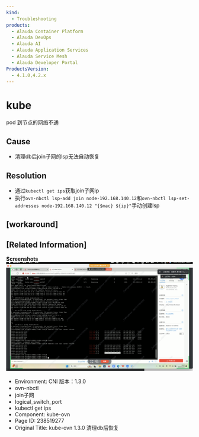 ```yaml
---
kind:
  - Troubleshooting
products:
  - Alauda Container Platform
  - Alauda DevOps
  - Alauda AI
  - Alauda Application Services
  - Alauda Service Mesh
  - Alauda Developer Portal
ProductsVersion:
  - 4.1.0,4.2.x
---
```

<!-- A type of document that involves encountering a fault, diagnosing it, performing root cause analysis, and providing solutions. -->

# kube

pod 到节点的网络不通

## Cause
- 清理db后join子网的lsp无法自动恢复

## Resolution
- 通过`kubectl get ips`获取join子网ip
- 执行`ovn-nbctl lsp-add join node-192.168.140.12`和`ovn-nbctl lsp-set-addresses node-192.168.140.12 "{$mac} ${ip}"`手动创建lsp

## [workaround]

## [Related Information]
**Screenshots**
![](assets/kube-ovn-1-3-0-qing-li-dbhou-hui-fu/image-2024-10-14_13-28-26.png)
- Environment: CNI 版本：1.3.0
- ovn-nbctl
- join子网
- logical_switch_port
- kubectl get ips
- Component: kube-ovn
- Page ID: 238519277
- Original Title: kube-ovn 1.3.0 清理db后恢复
